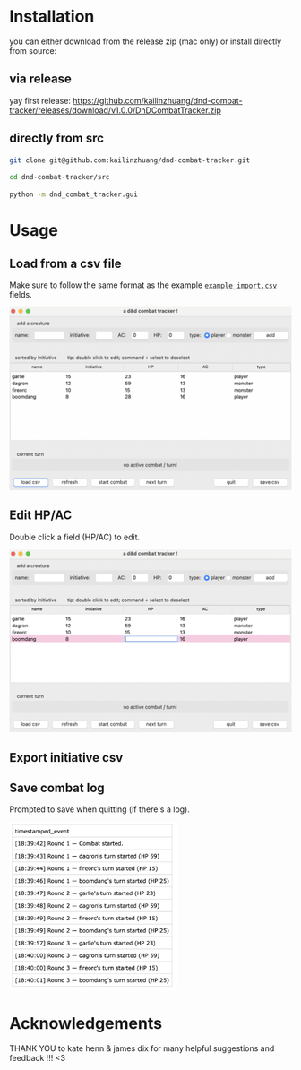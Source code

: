 
# Installation
you can either download from the release zip (mac only) or install directly from source:

## via release
yay first release: https://github.com/kailinzhuang/dnd-combat-tracker/releases/download/v1.0.0/DnDCombatTracker.zip

## directly from src
``` bash
git clone git@github.com:kailinzhuang/dnd-combat-tracker.git
```

``` bash
cd dnd-combat-tracker/src
```

``` bash
python -m dnd_combat_tracker.gui   
```

# Usage
## Load from a csv file
Make sure to follow the same format as the example [`example_import.csv`](assets/example_import.csv) fields.

<img src="assets/load_screen.png" width="600">

## Edit HP/AC
Double click a field (HP/AC) to edit.

<img src="assets/double_click_edit.png" width="600">

## Export initiative csv


## Save combat log
Prompted to save when quitting (if there's a log).

<img src="assets/example_log.png" width="300">

# Acknowledgements
THANK YOU to kate henn & james dix for many helpful suggestions and feedback !!! <3